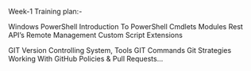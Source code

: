 Week-1 Training plan:-

Windows PowerShell
Introduction To PowerShell
Cmdlets
Modules
Rest API’s
Remote Management
Custom Script Extensions

GIT 
Version Controlling System, Tools
GIT Commands
Git Strategies
Working With GitHub
Policies & Pull Requests...